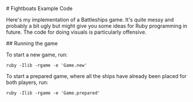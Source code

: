 # Fightboats Example Code

Here's my implementation of a Battleships game. It's quite messy and probably a bit ugly but might give you some ideas for Ruby programming in future.
The code for doing visuals is particularly offensive.

## Running the game

To start a new game, run:

    ruby -Ilib -rgame -e 'Game.new'

To start a prepared game, where all the ships have already been placed for both players, run:

    ruby -Ilib -rgame -e 'Game.prepared'
